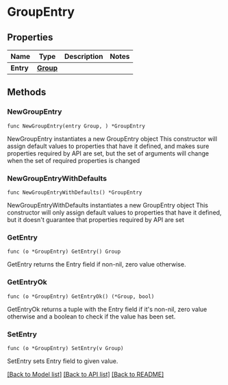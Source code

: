 # GroupEntry

## Properties

Name | Type | Description | Notes
------------ | ------------- | ------------- | -------------
**Entry** | [**Group**](Group.md) |  | 

## Methods

### NewGroupEntry

`func NewGroupEntry(entry Group, ) *GroupEntry`

NewGroupEntry instantiates a new GroupEntry object
This constructor will assign default values to properties that have it defined,
and makes sure properties required by API are set, but the set of arguments
will change when the set of required properties is changed

### NewGroupEntryWithDefaults

`func NewGroupEntryWithDefaults() *GroupEntry`

NewGroupEntryWithDefaults instantiates a new GroupEntry object
This constructor will only assign default values to properties that have it defined,
but it doesn't guarantee that properties required by API are set

### GetEntry

`func (o *GroupEntry) GetEntry() Group`

GetEntry returns the Entry field if non-nil, zero value otherwise.

### GetEntryOk

`func (o *GroupEntry) GetEntryOk() (*Group, bool)`

GetEntryOk returns a tuple with the Entry field if it's non-nil, zero value otherwise
and a boolean to check if the value has been set.

### SetEntry

`func (o *GroupEntry) SetEntry(v Group)`

SetEntry sets Entry field to given value.



[[Back to Model list]](../README.md#documentation-for-models) [[Back to API list]](../README.md#documentation-for-api-endpoints) [[Back to README]](../README.md)



